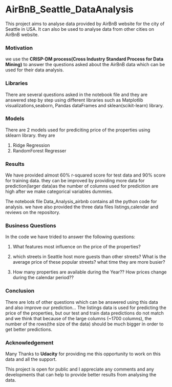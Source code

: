 # AirBnB_Seattle_DataAnalysis

This project aims to analyse data provided by AirBnB website for the city of Seattle in USA. It can also be used to analyse data from other cities on AirBnB website. 

### Motivation
we use the **CRISP-DM process(Cross Industry Standard Process for Data Mining)**  to answer the questions asked about the AirBnB data which can be used for their data analysis. 

### Libraries
There are several questions asked in the notebook file and they are answered step by step using different libraries such as Matplotlib visualizations,seaborn, Pandas dataFrames and sklean(scikit-learn) library.

### Models
There are 2 models used for prediciting price of the properties using sklearn library. they are

1. Ridge Regression
2. RandomForest Regresser

### Results
We have provided almost 60% r-squared score for test data and 90% score for training data. they can be improved by providing more data for prediction(larger data)as the 
number of columns used for predicition are high after we make categorical variables dummies. 

The notebook file Data_Analysis_airbnb contains all the python code for analysis. we have also provided the three data files listings,calendar and reviews on the repository. 

### Business Questions
In the code we have trided to answer the following questions:

1. What features most influence on the price of the properties?

2. which streets in Seattle host more guests than other streets? What is the average price of these popular streets? what time  they are more busier?

3. How many properties are available during the Year?? How prices change during the calendar period??

### Conclusion

There are lots of other questions which can be answered using this data and also improve our prediction...
The listings data is used for predicting the price of the properties, but our test and train data predictions do not match and we think that because of the large columns (~1700 columns), the number of the rows(the size of the data) should be much bigger in order to get better predictions. 

### Acknowledgement

Many Thanks to **Udacity** for providing me this opportunity to work on this data and all the support.

This project is open for public and I appreciate any comments and any developments that can help to provide better results from analysing the data. 


